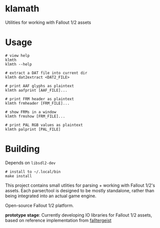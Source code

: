 # klamath

Utilities for working with Fallout 1/2 assets


# Usage

```
# view help
klmth
klmth --help

# extract a DAT file into current dir
klmth dat2extract <DAT2_FILE>

# print AAF glyphs as plaintext
klmth aafprint [AAF_FILE]...

# print FRM header as plaintext
klmth frmheader [FRM_FILE]...

# show FRMs in a window
klmth frmshow [FRM_FILE]...

# print PAL RGB values as plaintext
klmth palprint [PAL_FILE]
```


# Building

Depends on `libsdl2-dev`

```
# install to ~/.local/bin
make install
```


This project contains small utlities for parsing + working with
Fallout 1/2's assets. Each parser/tool is designed to be mostly
standalone, rather than being integrated into an actual game
engine. 

Open-source Fallout 1/2 platform.

**prototype stage**: Currently developing IO libraries for Fallout 1/2 assets, based on reference implementation
                     from [falltergeist](https://github.com/falltergeist/falltergeist/)